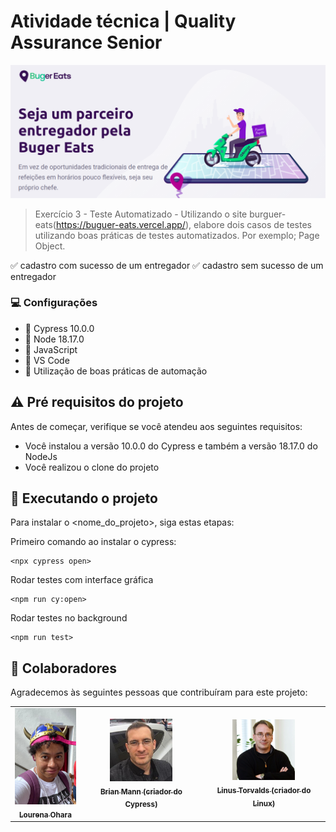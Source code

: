 # Atividade técnica | Quality Assurance Senior

<img src="buger.png" alt="Exemplo imagem">

> Exercício 3 - Teste Automatizado - Utilizando o site burguer-eats(https://buguer-eats.vercel.app/), elabore dois casos de testes utilizando boas práticas de testes automatizados. Por exemplo; Page Object.

:white_check_mark: cadastro com sucesso de um entregador
:white_check_mark: cadastro sem sucesso de um entregador


### 💻 Configurações

- 🎯 Cypress 10.0.0
- 🎯 Node 18.17.0
- 🎯 JavaScript
- 🎯 VS Code
- 🎯 Utilização de boas práticas de automação

## ⚠️ Pré requisitos do projeto

Antes de começar, verifique se você atendeu aos seguintes requisitos:

* Você instalou a versão 10.0.0 do Cypress e também a versão 18.17.0 do NodeJs
* Você realizou o clone do projeto 

## 🚀 Executando o projeto <prova-tecnica-acerto>

Para instalar o <nome_do_projeto>, siga estas etapas:

Primeiro comando ao instalar o cypress:
```
<npx cypress open>
```

Rodar testes com interface gráfica
```
<npm run cy:open>
```

Rodar testes no background
```
<npm run test>
```
## 🤝 Colaboradores

Agradecemos às seguintes pessoas que contribuíram para este projeto:

<table>
  <tr>
    <td align="center">
      <a href="#">
        <img src="eu.jpeg" width="100px;" alt="Foto Lourena Ohara"/><br>
        <sub>
          <b>Lourena Ohara</b>
        </sub>
      </a>
    </td>
    <td align="center">
      <a href="#">
        <img src="Brian Mann.jpeg" width="100px;" alt="Foto do Brian Mann"/><br>
        <sub>
          <b>Brian Mann (criador do Cypress)</b>
        </sub>
      </a>
    </td>
    <td align="center">
      <a href="#">
        <img src="Linus Torvalds.png" width="100px;" alt="Foto do Linus Torvalds"/><br>
        <sub>
          <b>Linus Torvalds (criador do Linux)</b>
        </sub>
      </a>
    </td>
  </tr>
</table>
